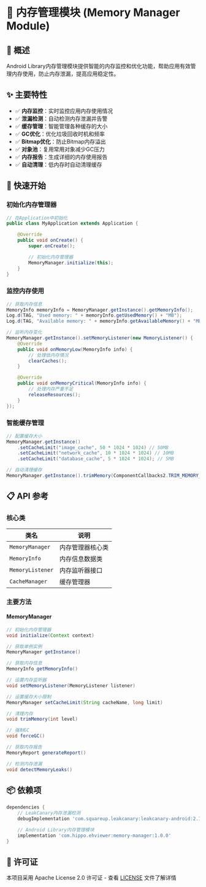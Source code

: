 # 🧠 内存管理模块 (Memory Manager Module)

## 🎯 概述

Android Library内存管理模块提供智能的内存监控和优化功能，帮助应用有效管理内存使用，防止内存泄漏，提高应用稳定性。

## ✨ 主要特性

- ✅ **内存监控**：实时监控应用内存使用情况
- ✅ **泄漏检测**：自动检测内存泄漏并告警
- ✅ **缓存管理**：智能管理各种缓存的大小
- ✅ **GC优化**：优化垃圾回收时机和频率
- ✅ **Bitmap优化**：防止Bitmap内存溢出
- ✅ **对象池**：复用常用对象减少GC压力
- ✅ **内存报告**：生成详细的内存使用报告
- ✅ **自动清理**：低内存时自动清理缓存

## 🚀 快速开始

### 初始化内存管理器

```java
// 在Application中初始化
public class MyApplication extends Application {

    @Override
    public void onCreate() {
        super.onCreate();

        // 初始化内存管理器
        MemoryManager.initialize(this);
    }
}
```

### 监控内存使用

```java
// 获取内存信息
MemoryInfo memoryInfo = MemoryManager.getInstance().getMemoryInfo();
Log.d(TAG, "Used memory: " + memoryInfo.getUsedMemory() + "MB");
Log.d(TAG, "Available memory: " + memoryInfo.getAvailableMemory() + "MB");

// 监听内存变化
MemoryManager.getInstance().setMemoryListener(new MemoryListener() {
    @Override
    public void onMemoryLow(MemoryInfo info) {
        // 处理低内存情况
        clearCaches();
    }

    @Override
    public void onMemoryCritical(MemoryInfo info) {
        // 处理内存严重不足
        releaseResources();
    }
});
```

### 智能缓存管理

```java
// 配置缓存大小
MemoryManager.getInstance()
    .setCacheLimit("image_cache", 50 * 1024 * 1024) // 50MB
    .setCacheLimit("network_cache", 10 * 1024 * 1024) // 10MB
    .setCacheLimit("database_cache", 5 * 1024 * 1024); // 5MB

// 自动清理缓存
MemoryManager.getInstance().trimMemory(ComponentCallbacks2.TRIM_MEMORY_MODERATE);
```

## 📋 API 参考

### 核心类

| 类名 | 说明 |
|------|------|
| `MemoryManager` | 内存管理器核心类 |
| `MemoryInfo` | 内存信息数据类 |
| `MemoryListener` | 内存监听器接口 |
| `CacheManager` | 缓存管理器 |

### 主要方法

#### MemoryManager

```java
// 初始化内存管理器
void initialize(Context context)

// 获取单例实例
MemoryManager getInstance()

// 获取内存信息
MemoryInfo getMemoryInfo()

// 设置内存监听器
void setMemoryListener(MemoryListener listener)

// 设置缓存大小限制
MemoryManager setCacheLimit(String cacheName, long limit)

// 清理内存
void trimMemory(int level)

// 强制GC
void forceGC()

// 获取内存报告
MemoryReport generateReport()

// 检测内存泄漏
void detectMemoryLeaks()
```

## 📦 依赖项

```gradle
dependencies {
    // LeakCanary内存泄漏检测
    debugImplementation 'com.squareup.leakcanary:leakcanary-android:2.12'

    // Android Library内存管理模块
    implementation 'com.hippo.ehviewer:memory-manager:1.0.0'
}
```

## 📄 许可证

本项目采用 Apache License 2.0 许可证 - 查看 [LICENSE](../LICENSE) 文件了解详情
